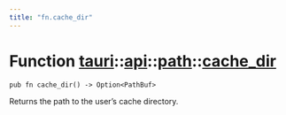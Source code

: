 ```yaml
---
title: "fn.cache_dir"
---
```


# Function [tauri](/docs/api/rust/tauri/../../index.html)::​[api](/docs/api/rust/tauri/../index.html)::​[path](/docs/api/rust/tauri/index.html)::​[cache_dir](/docs/api/rust/tauri/)

    pub fn cache_dir() -> Option<PathBuf>

Returns the path to the user’s cache directory.
